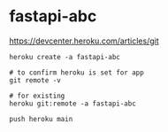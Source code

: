 # fastapi-abc

https://devcenter.heroku.com/articles/git
```shell
heroku create -a fastapi-abc

# to confirm heroku is set for app
git remote -v

# for existing
heroku git:remote -a fastapi-abc

push heroku main

```
